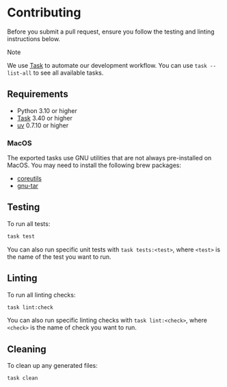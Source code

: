 # Contributing

Before you submit a pull request, ensure you follow the testing and linting instructions below.

> [!NOTE]
> We use [Task] to automate our development workflow. You can use `task --list-all` to see all
> available tasks.

## Requirements

* Python 3.10 or higher
* [Task] 3.40 or higher
* [uv] 0.7.10 or higher

### MacOS

The exported tasks use GNU utilities that are not always pre-installed on MacOS. You may need to
install the following brew packages:

* [coreutils]
* [gnu-tar]

## Testing

To run all tests:

```bash
task test
```

You can also run specific unit tests with `task tests:<test>`, where `<test>` is the name of the
test you want to run.

## Linting

To run all linting checks:

```bash
task lint:check
```

You can also run specific linting checks with `task lint:<check>`, where `<check>` is the name of
check you want to run.

## Cleaning

To clean up any generated files:

```bash
task clean
```

[coreutils]: https://formulae.brew.sh/formula/coreutils
[gnu-tar]: https://formulae.brew.sh/formula/gnu-tar
[Task]: https://taskfile.dev/
[uv]: https://docs.astral.sh/uv
